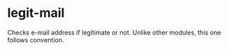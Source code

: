 # legit-mail
Checks e-mail address if legitimate or not. Unlike other modules, this one follows convention.
